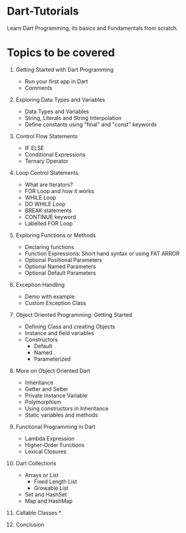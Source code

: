 # Dart-Tutorials
Learn Dart Programming, its basics and Fundamentals from scratch.
# Topics to be covered
1) Getting Started with Dart Programming

    * Run your first app in Dart
    * Comments

2) Exploring Data Types and Variables

    * Data Types and Variables
    * String, Literals and String Interpolation
    * Define constants using "final" and "const" keywords

3) Control Flow Statements

    * IF ELSE
    * Conditional Expressions
    * Ternary Operator

4) Loop Control Statements

    * What are Iterators?
    * FOR Loop and how it works
    * WHILE Loop
    * DO WHILE Loop
    * BREAK statements 
    * CONTINUE keyword 
    * Labelled FOR Loop 
5) Exploring Functions or Methods 
    * Declaring functions 
    * Function Expressions: Short hand syntax or using FAT ARROR 
    * Optional Positional Parameters 
    * Optional Named Parameters 
    * Optional Default Parameters 
6) Exception Handling
    * Demo with example
    * Custom Exception Class 
7) Object Oriented Programming: Getting Started 
    * Defining Class and creating Objects
    * Instance and field variables 
    * Constructors
      - Default
      - Named
      - Parameterized 
8) More on Object Oriented Dart 
    * Inheritance
    * Getter and Setter
    * Private Instance Variable 
    * Polymorphism 
    * Using constructors in Inheritance
    * Static variables and methods 
9) Functional Programming in Dart
    * Lambda Expression
    * Higher-Order Functions
    * Lexical Closures 
10) Dart Collections 
    * Arrays or List
        - Fixed Length List
        - Growable List
    * Set and HashSet 
    * Map and HashMap 
11) Callable Classes 
    *.
12) Conclusion
